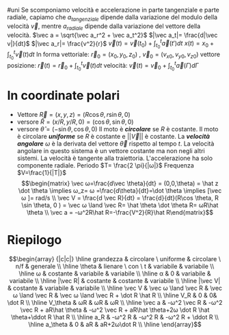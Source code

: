 #uni 
Se scomponiamo velocità e accelerazione in parte tangenziale e parte radiale, capiamo che $a_{tangenziale}$ dipende dalla variazione del modulo della velocità $\vec v$, mentre $a_{radiale}$ dipende dalla variazione del vettore della velocità.
	$\vec a = \sqrt{\vec a_r^2 + \vec a_t^2}$ 
	$|\vec a_t|= \frac{d|\vec v|}{dt}$ 
	$|\vec a_r|= \frac{v^2}{r}$ 
	$\vec v(t)=\vec v(t_0) + \int_{t_0}^t \vec a (t')dt$ 
$x(t)=x_0 + \int_{t_0}^t\vec v(t)dt$ 
In forma vettoriale:
	$\vec r_0=(x_0,y_0,z_0)$    ,    $\vec v_0=(v_{x0},v_{y0},v_{z0})$ 
	vettore posizione: $\vec r (t)=\vec r_0 + \int_{t_0}^t\vec v (t)dt$ 
	velocità: $\vec v(t)=\vec v_0 + \int_{t_0}^t\vec a (\Gamma)d\Gamma$ 
# In coordinate polari
- Vettore $\vec R = (x,y,z) = (R \cos \theta, r \sin \theta, 0)$ 
- versore $\hat R = (x/R, y/R,0)=(\cos \theta, \sin \theta, 0)$ 
- versore $\hat \theta = (-\sin \theta, \cos \theta,0)$ 
Il moto è ___circolare___ se $R$ è costante.
Il moto è circolare ___uniforme___ se $R$ è costante e $||\vec V||$ è costante.
La ___velocità angolare___ $ω$ è la derivata del vettore $\vec \theta$ rispetto al tempo $t$.
La velocità angolare in questo sistema è un vettore costante ma non negli altri sistemi.
La velocità è tangente alla traiettoria.
L'accelerazione ha solo componente radiale.
Periodo $T= \frac{2 \pi}{|ω|}$ 
Frequenza $V=\frac{1}{|T|}$ 
$$\begin{matrix} \vec ω=\frac{d\vec \theta}{dt} = (0,0,\theta) = \hat z \dot \theta \implies ω_z= ω =\frac{d\theta}{dt}=\dot \theta \implies [\vec ω ]= rad/s \\ \vec V = \frac{d \vec R}{dt} = \frac{d}{dt}(R\cos \theta, R \sin \theta, 0 ) = \vec ω \land \vec R= \hat \theta \dot \theta R= ωR\hat \theta \\ \vec a = -ω^2R\hat R=-\frac{V^2}{R}\hat R\end{matrix}$$
# Riepilogo
$$\begin{array} {|c|c|} \hline grandezza & circolare \ uniforme & circolare \ n/f & generale
\\ \hline
\theta & 
lienare \ con \ t &
variabile & 
variabile \\ \hline
ω &
costante &
variabile &
variabile
\\ \hline
α &
0 & 
variabile & 
variabile
\\ \hline
|\vec R| &
costante & 
costante & 
variabile
\\ \hline
|\vec V| &
costante & 
variabile &
variabile
\\ \hline
\vec V &
\vec ω \land \vec R & 
\vec ω \land \vec R &
\vec ω \land \vec R + \dot R \hat R
\\ \hline
V_R &
0 &
0&
\dot R
\\ \hline
V_\theta &
ωR &
ωR &
ωR
\\ \hline
\vec a &
-ω^2 \vec R &
-ω^2 \vec R + aR\hat \theta &
-ω^2 \vec R + aR\hat \theta+2ω \dot R \hat \theta+\ddot R \hat R
\\ \hline
a_R &
-ω^2 R &
-ω^2 R &
-ω^2 R + \ddot R
\\ \hline
a_\theta &
0 &
aR &
aR+2ω\dot R
\\ \hline
\end{array}$$
